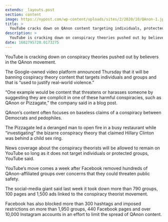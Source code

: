 ```yaml
--- 
extends: _layouts.post 
section: content 
image: https://nypost.com/wp-content/uploads/sites/2/2020/10/QAnon-1.jpg?quality=90&strip=all&w=1200 
title: > 
  YouTube cracks down on QAnon content targeting individuals, protected groups 
description: > 
  YouTube is cracking down on conspiracy theories pushed out by believers in the QAnon movement.News coverage about the conspiracy theorists will be allowed to remain on YouTube so long as it does not target individuals or protected groups, YouTube said.YouTube’s move comes a week after Facebook removed hundreds of QAnon-affiliated groups over concerns that they could threaten public safety.The social-media giant said last week it took down more than 790 groups, 100 pages and 1,500 ads linked to the conspiracy theorist movement.Facebook has also blocked more than 300 hashtags and imposed restrictions on more than 1,950 groups, 440 Facebook pages and over 10,000 Instagram accounts in an effort to limit the spread of QAnon content. 
date: 1602795728.0173275 
--- 
```

YouTube is cracking down on conspiracy theories pushed out by believers in the QAnon movement.

The Google-owned video platform announced Thursday that it will be banning cospiracy theory content that targets individuals and groups and that is “used to justify real-world violence.”

“One example would be content that threatens or harasses someone by suggesting they are complicit in one of these harmful conspiracies, such as QAnon or Pizzagate,” the company said in a blog post.

QAnon’s content often focuses on baseless claims of a conspiracy between Democrats and pedophiles.

The Pizzagate led a deranged man to open fire in a busy restaurant while “investigating” the bizarre conspiracy theory that claimed Hillary Clinton was behind a child sex ring.

News coverage about the conspiracy theorists will be allowed to remain on YouTube so long as it does not target individuals or protected groups, YouTube said.

YouTube’s move comes a week after Facebook removed hundreds of QAnon-affiliated groups over concerns that they could threaten public safety.

The social-media giant said last week it took down more than 790 groups, 100 pages and 1,500 ads linked to the conspiracy theorist movement.

Facebook has also blocked more than 300 hashtags and imposed restrictions on more than 1,950 groups, 440 Facebook pages and over 10,000 Instagram accounts in an effort to limit the spread of QAnon content.